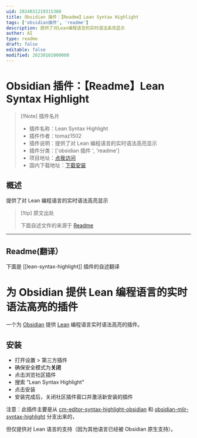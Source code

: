 ```yaml
---
uid: 2024031219315380
title: Obsidian 插件：【Readme】Lean Syntax Highlight
tags: ['obsidian插件', 'readme']
description: 提供了对Lean编程语言的实时语法高亮显示
author: AI
type: readme
draft: false
editable: false
modified: 20230101000000
---
```


# Obsidian 插件：【Readme】Lean Syntax Highlight

> [!Note] 插件名片
> - 插件名称：Lean Syntax Highlight
> - 插件作者：tomaz1502
> - 插件说明：提供了对 Lean 编程语言的实时语法高亮显示
> - 插件分类：['obsidian 插件 ', 'readme']
> - 项目地址：[点我访问](https://github.com/tomaz1502/lean-syntax-highlight)
> - 国内下载地址：[下载安装](https://pkmer.cn/products/plugin/pluginMarket/?lean-syntax-highlight)

## 概述

提供了对 Lean 编程语言的实时语法高亮显示

> [!tip] 原文出处
>
>下面自述文件的来源于 [Readme](https://ghproxy.net/https://raw.githubusercontent.com/tomaz1502/lean-syntax-highlight/main/README.md)

---

## Readme(翻译）

下面是 [[lean-syntax-highlight]] 插件的自述翻译

# 为 Obsidian 提供 Lean 编程语言的实时语法高亮的插件

一个为 [Obsidian](https://obsidian.md) 提供 [Lean](https://lean-lang.org/) 编程语言实时语法高亮的插件。

## 安装

- 打开设置 > 第三方插件
- 确保安全模式为**关闭**
- 点击浏览社区插件
- 搜索 "Lean Syntax Highlight"
- 点击安装
- 安装完成后，关闭社区插件窗口并激活新安装的插件

注意：此插件主要是从 [cm-editor-syntax-highlight-obsidian](https://github.com/deathau/cm-editor-syntax-highlight-obsidian) 和 [obsidian-mlir-syntax-highlight](https://github.com/Lewuathe/obsidian-mlir-syntax-highlight) 分支出来的，

但仅提供对 Lean 语言的支持（因为其他语言已经被 Obsidian 原生支持）。
